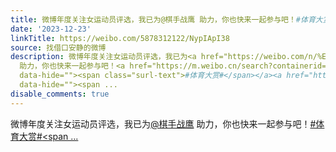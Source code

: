 ```yaml
---
title: 微博年度关注女运动员评选，我已为@棋手战鹰 助力，你也快来一起参与吧！#体育大赏#微博年度关注女运动员
date: '2023-12-23'
linkTitle: https://weibo.com/5878312122/NypIApI38
source: 找借口安静的微博
description: 微博年度关注女运动员评选，我已为<a href="https://weibo.com/n/%E6%A3%8B%E6%89%8B%E6%88%98%E9%B9%B0">@棋手战鹰</a>
  助力，你也快来一起参与吧！<a href="https://m.weibo.cn/search?containerid=231522type%3D1%26t%3D10%26q%3D%23%E4%BD%93%E8%82%B2%E5%A4%A7%E8%B5%8F%23&amp;extparam=%23%E4%BD%93%E8%82%B2%E5%A4%A7%E8%B5%8F%23"
  data-hide=""><span class="surl-text">#体育大赏#</span></a><a href="https://sports.weibo.cn/rank/index?topicid=pBNN1361HgUW&amp;bid=pNmz3zmuzWQX&amp;portrait_only=1&amp;disable_sinaurl=1&amp;sinainternalbrowser=topnav&amp;share_menu=1&amp;disable_gesture_back=1"
  data-hide=""><span ...
disable_comments: true
---
```

微博年度关注女运动员评选，我已为<a href="https://weibo.com/n/%E6%A3%8B%E6%89%8B%E6%88%98%E9%B9%B0">@棋手战鹰</a> 助力，你也快来一起参与吧！<a href="https://m.weibo.cn/search?containerid=231522type%3D1%26t%3D10%26q%3D%23%E4%BD%93%E8%82%B2%E5%A4%A7%E8%B5%8F%23&amp;extparam=%23%E4%BD%93%E8%82%B2%E5%A4%A7%E8%B5%8F%23" data-hide=""><span class="surl-text">#体育大赏#</span></a><a href="https://sports.weibo.cn/rank/index?topicid=pBNN1361HgUW&amp;bid=pNmz3zmuzWQX&amp;portrait_only=1&amp;disable_sinaurl=1&amp;sinainternalbrowser=topnav&amp;share_menu=1&amp;disable_gesture_back=1" data-hide=""><span ...